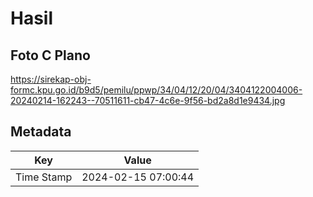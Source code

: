 # Hasil

## Foto C Plano

https://sirekap-obj-formc.kpu.go.id/b9d5/pemilu/ppwp/34/04/12/20/04/3404122004006-20240214-162243--70511611-cb47-4c6e-9f56-bd2a8d1e9434.jpg


## Metadata

| Key        | Value               |
| ---------- | ------------------- |
| Time Stamp | 2024-02-15 07:00:44 |



